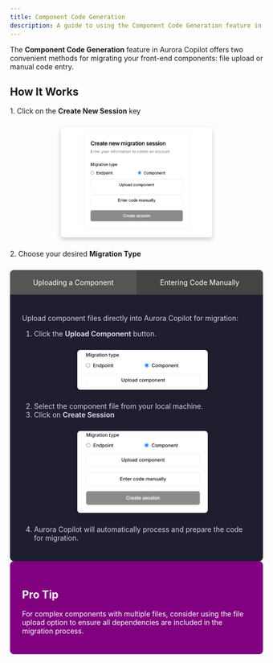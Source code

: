 ```yaml
---
title: Component Code Generation
description: A guide to using the Component Code Generation feature in Aurora Copilot.
---
```


<style>
  .tip-section {
    background-color: #800080; 
    padding: 1.5rem;
    border-radius: 8px;
    margin-bottom: 1.5rem;
    color: #ffffff; 
  }

  .tabs {
    display: flex;
    flex-direction: column;
    border-radius: 8px;
    overflow: hidden;
    box-shadow: 0 4px 8px rgba(0, 0, 0, 0.1);
    margin-top: 1.5rem;
  }

  .tab-labels {
    display: flex;
    background-color: #333;
  }

  .tab-label {
    flex: 1;
    padding: 1rem;
    cursor: pointer;
    text-align: center;
    color: #ffffff;
    background-color: #444;
  }

  .tab-label:hover, .tab-label.active {
    background-color: #555;
  }

  .tab-content {
    padding: 1.5rem;
    background-color: #1e1e2f;
    color: #d1d1e0;
  }

  .feature-cards {
    display: grid;
    grid-template-columns: repeat(auto-fit, minmax(200px, 1fr));
    gap: 1rem;
    margin-top: 1.5rem;
  }

  .feature-card {
    background-color: #1e1e2f;
    border: 1px solid #333;
    padding: 1rem;
    border-radius: 8px;
    text-align: center;
    box-shadow: 0 4px 8px rgba(0, 0, 0, 0.1);
    color: #ffffff;
  }

  .feature-card-title {
    font-weight: bold;
    font-size: 1.2rem;
    margin-top: 0.5rem;
  }

  .feature-card-description {
    font-size: 0.95rem;
    color: #d1d1e0;
  }

  .image-container {
  display: flex;
  justify-content: center;
  margin: 1.5rem 0;
}

.image-container img {
  max-width: 100%;
  width: 60%; 
  height: 80%;
  border-radius: 6px;
  box-shadow: 0 4px 8px rgba(0, 0, 0, 0.2);
}

</style>

The **Component Code Generation** feature in Aurora Copilot offers two convenient methods for migrating your front-end components: file upload or manual code entry.

## How It Works
<p>1. Click on the <b>Create New Session</b> key </p>
<div class="image-container">
<img src="../../../../../public/component.png" alt="UI Main Page">
</div>
<p>2. Choose your desired <b>Migration Type</b> </p>
<div class="tabs">
  <div class="tab-labels">
    <div class="tab-label active" onclick="showTab('upload')">Uploading a Component</div>
    <div class="tab-label" onclick="showTab('manual')">Entering Code Manually</div>
  </div>

  <div class="tab-content" id="upload">
    <p>Upload component files directly into Aurora Copilot for migration:</p>
    <ol>
      <li>Click the <b>Upload Component</b> button.</li>
       <div class="image-container">
          <img src="../../../../../public/uploadComponent.png" alt="upload component">
      </div>
      <li>Select the component file from your local machine.</li>
      <li>Click on <b>Create Session</b></li>
      <div class="image-container">
          <img src="../../../../../public/compUpload.png" alt="upload component">
      </div>
      <li>Aurora Copilot will automatically process and prepare the code for migration.</li>
    </ol>
  </div>

  <div class="tab-content" id="manual" style="display: none;">
    <p>Input the component code directly into Aurora Copilot:</p>
    <ol>
      <li>Click the <strong>Enter Code Manually</strong> button to open the dialog box.</li>
      <div class="image-container">
          <img src="../../../../../public/enterCode.png" alt="UI Main Page">
      </div>
      <li>Provide a <strong>Session Name</strong> for the migration.</li>
      <div class="image-container">
          <img src="../../../../../public/sessionName.png" alt="UI Main Page">
      </div>
      <li>Paste or write your component code into the provided text area.</li>
       <div class="image-container">
          <img src="../../../../../public/session.png" alt="UI Main Page">
      </div>
      <li>Click <strong>Create Session</strong> to begin the migration process.</li>
    </ol>
  </div>
</div>

<script>
  function showTab(tabId) {
    document.getElementById('upload').style.display = 'none';
    document.getElementById('manual').style.display = 'none';
    document.querySelectorAll('.tab-label').forEach(label => label.classList.remove('active'));
    document.getElementById(tabId).style.display = 'block';
    document.querySelector(`[onclick="showTab('${tabId}')"]`).classList.add('active');
  }
</script>

<!-- ## Features of the Manual Entry Dialog

<div class="feature-cards">
  <div class="feature-card">
    <div class="feature-card-title">Session Name Field</div>
    <div class="feature-card-description">Name and organize your migration sessions for easy reference.</div>
  </div>

  <div class="feature-card">
    <div class="feature-card-title">Code Input Field</div>
    <div class="feature-card-description">A spacious text area for pasting or writing your component code.</div>
  </div>

  <div class="feature-card">
    <div class="feature-card-title">Submit Button</div>
    <div class="feature-card-description">Initiate the migration process after entering your code.</div>
  </div>
</div> -->

<div class="tip-section">
  <h2>Pro Tip</h2>
  <p>For complex components with multiple files, consider using the file upload option to ensure all dependencies are included in the migration process.</p>
</div>
